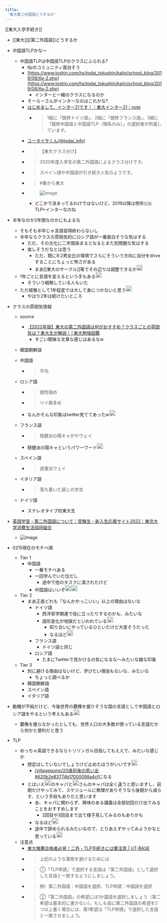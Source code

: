 ```yaml
---
title:
 '東大第二外国語どうするか'
---
```


[[東大入学手続き]]
- [[東大]][[第二外国語]]どうするか

- 中国語TLPかな〜
    - 中国語TLPは中国語TLPのクラスにふられる?
        - tlpのコミュニティ面白そう
        - [https://www.toshin.com/hs/todai_tokushin/kaiin/school_blog/2019/08/tlp-2.php](https://www.toshin.com/hs/todai_tokushin/kaiin/school_blog/2019/08/tlp-2.php)
            - インターと一緒のクラスになるのか
        - そーらーさんがインターなのはこれかな?
        - [はじめまして、インター21です！｜東大インター21｜note](https://note.com/utinterclass21/n/n74783baca238)
            - > 1組に「既修ドイツ語」、2組に「既修フランス語」、3組に「既修中国語と中国語TLP（理系のみ）」の選択者が所属しています。
        - [ユータイサくん(@todai_info)](https://twitter.com/todai_info/status/1240796975882104832/photo/1)
        - > 【東大クラス分け】
        - > 2020年度入学生の第二外国語によるクラス分けです。
        - > スペイン語や中国語が引き続き人気のようです。
        - > #春から東大
        - > ![image](https://pbs.twimg.com/media/ETgyRf6U4AAsCLF.png)
            - どこかで決まってるわけではないけど、2019以降は例年🇨🇳TLP+インターなのね

- 半年なのか2年間なのかにもよるな
    - そもそも半年じゃ言語習得終わらないし
    - 半年ならクラスの雰囲気的にロシア語が一番面白そうな気はする
        - ただ、その文化に二年間染まるとなるとまた別問題な気はする
        - 楽しそうだなとは思う
            - ただ、既に8:2男女比の環境でさらにそういう方向に自分をdriveすることにちょっと怖さがある
            - まあ[[東大のサークル]]等でその辺りは調整できるか<img src='https://scrapbox.io/api/pages/blu3mo-public/blu3mo/icon' alt='blu3mo.icon' height="19.5"/>
    - 1年ごとに言語を変えるという手もある<img src='https://scrapbox.io/api/pages/blu3mo-public/takker/icon' alt='takker.icon' height="19.5"/>
        - そういう戦略している人もいた
    - ただ経験として1年程度では大して身につかないと思う<img src='https://scrapbox.io/api/pages/blu3mo-public/takker/icon' alt='takker.icon' height="19.5"/>
        - やはり2年は続けたいところ

- クラスの雰囲気情報
    - source
        - [【2022年版】東大の第二外国語は何がおすすめ？クラスごとの雰囲気は？東大生が解説！│東大勉強図鑑](https://todaiseitaizukan.com/todai-second-language/)
            - すごい曖昧な文章な感じはあるなw
    - 韓国朝鮮語

    - 中国語
        - > 平均
    - ロシア語
        - > 個性強め
        - > ツイ廃多め
        - なんかそんな印象はtwitter見ててあったw<img src='https://scrapbox.io/api/pages/blu3mo-public/blu3mo/icon' alt='blu3mo.icon' height="19.5"/>
    - フランス語
        - > 穏健派の陽キャがやウェイ
        - 穏健派の陽キャというパワーワード<img src='https://scrapbox.io/api/pages/blu3mo-public/takker/icon' alt='takker.icon' height="19.5"/>
    - スペイン語
        - > 過激派ウェイ
    - イタリア語
        - > 落ち着いた感じの学生
    - ドイツ語
        - ステレオタイプ的東大生

- [英語学習・第二外国語について｜受験生・新入生応援サイト2022｜東京大学消費生活協同組合](https://text.univ.coop/puk/START/utcoop/language/daini.html#:~:text=履修出来ます。-,第二外国語とは？,の七か国語です。)
    - ![image](https://text.univ.coop/puk/START/utcoop/language/images/pic_daini01.png)


- 0215現在のモチベ順
    - Tier 1
        - 中国語
            - 一番モチベある
            - 一回学んでいた位だし
                - 途中で他のタスクに潰されたけど
            - 中国語はいいぞ<img src='https://scrapbox.io/api/pages/blu3mo-public/takker/icon' alt='takker.icon' height="19.5"/><img src='https://scrapbox.io/api/pages/blu3mo-public/takker/icon' alt='takker.icon' height="19.5"/>
    - Tier 2
        - まあ正直どれも「なんかかっこいい」以上の理由はないな
            - ドイツ語
                - 西洋哲学関連で役に立ったりするのかも、みたいな
                - 語形変化が地獄だといわれている<img src='https://scrapbox.io/api/pages/blu3mo-public/takker/icon' alt='takker.icon' height="19.5"/>
                    - 知り合いにやっているひといたけど大変そうだった
                    - なるほど<img src='https://scrapbox.io/api/pages/blu3mo-public/blu3mo/icon' alt='blu3mo.icon' height="19.5"/>
            - フランス語
                - ドイツ語と同じ
            - ロシア語
                - たまにTwitterで見かけるの気になるな〜みたいな雑な印象
    - Tier 3
        - 別に避ける理由はないけど、学びたい理由もないな、みたいな
            - ちょっと調べるか
        - 韓国朝鮮語
        - スペイン語
        - イタリア語

- 動機が不純だけど、今後世界の覇権を握りそうな国の言語として中国語とロシア語をやるという考えもある<img src='https://scrapbox.io/api/pages/blu3mo-public/takker/icon' alt='takker.icon' height="19.5"/>
    - 覇権を握らなかったとしても、世界人口の大多数が使っている言語だから何かと便利だと思う

- TLP
    - めっちゃ英語できるならトリリンガル目指してもええで、みたいな感じか
        - 想定はしていないでしょうけど止めたほうがいいです<img src='https://scrapbox.io/api/pages/blu3mo-public/takker/icon' alt='takker.icon' height="19.5"/>
            - [/villagepump/20歳前後の思い出#620b2e83774b17000098a4cf](https://scrapbox.io/villagepump/20歳前後の思い出#620b2e83774b17000098a4cf)になる
        - とはいえ<img src='https://scrapbox.io/api/pages/blu3mo-public/takker/icon' alt='takker.icon' height="19.5"/>のキャパと<img src='https://scrapbox.io/api/pages/blu3mo-public/blu3mo/icon' alt='blu3mo.icon' height="19.5"/>さんのキャパは全く違うと思いますし、前期だけやってみて、スケジュールに無理がありそうなら後期から減らす、という手段もありだと思います
            - あ、キャパに関わらず、興味のある講義は全部初回だけ出てみることをおすすめします
                - 2回目や3回目まで出て様子見してみるのもありかも
            - なるほど<img src='https://scrapbox.io/api/pages/blu3mo-public/blu3mo/icon' alt='blu3mo.icon' height="19.5"/>
            - 途中で辞められるみたいなので、とりあえずやってみようかなと思っている<img src='https://scrapbox.io/api/pages/blu3mo-public/blu3mo/icon' alt='blu3mo.icon' height="19.5"/>
    - 注意点
        - [東大推薦合格者必見！二外・TLP手続きには要注意 | UT-BASE](https://ut-base.info/articles/27)
        - > 上記のような事態を避けるためには
        - >  ①「TLP申請」で選択する言語は「第二外国語」として選択した言語と一致するようにしましょう。
        - >  例）第二外国語：中国語を選択、TLP申請：中国語を選択
        - >  ②「第二外国語」の希望には1か国語を選択しましょう（第二希望は基本的に書かない）。もしも仮に第二外国語の希望を2つ以上書く場合には、第1希望は「TLP申請」で選択した言語と一致させましょう。
